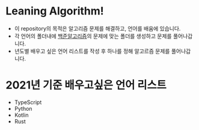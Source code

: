 # Leaning Algorithm!

- 이 repository의 목적은 알고리즘 문제를 해결하고, 언어를 배움에 있습니다.
- 각 언어의 폴더내에 [백준알고리즘][beakjoonlink]의 문제에 맞는 폴더를 생성하고 문제를 풀어나갑니다.
- 년도별 배우고 싶은 언어 리스트를 작성 후 하나를 정해 알고르즘 문제를 풀어나갑니다.

# 2021년 기준 배우고싶은 언어 리스트

- TypeScript
- Python
- Kotlin
- Rust

[beakjoonlink]: https://www.acmicpc.net
